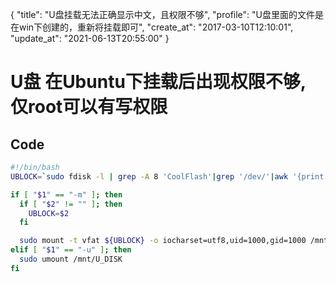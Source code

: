 {
  "title": "U盘挂载无法正确显示中文，且权限不够",
  "profile": "U盘里面的文件是在win下创建的，重新将挂载即可",
  "create_at": "2017-03-10T12:10:01",
  "update_at": "2021-06-13T20:55:00"
}
# U盘 在Ubuntu下挂载后出现权限不够, 仅root可以有写权限

## Code
```bash
#!/bin/bash
UBLOCK=`sudo fdisk -l | grep -A 8 'CoolFlash'|grep '/dev/'|awk '{print $1}'`

if [ "$1" == "-m" ]; then
  if [ "$2" != "" ]; then
    UBLOCK=$2
  fi

  sudo mount -t vfat ${UBLOCK} -o iocharset=utf8,uid=1000,gid=1000 /mnt/U_DISK
elif [ "$1" == "-u" ]; then
  sudo umount /mnt/U_DISK
fi
```
